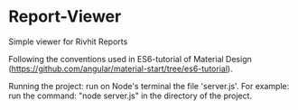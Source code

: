 # Report-Viewer
Simple viewer for Rivhit Reports

Following the conventions used in ES6-tutorial of Material Design (https://github.com/angular/material-start/tree/es6-tutorial).

Running the project:
run on Node's terminal the file 'server.js'.
For example: run the command: "node server.js" in the directory of the project.

